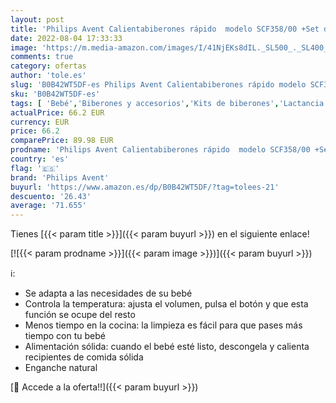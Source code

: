 ```yaml
---
layout: post
title: 'Philips Avent Calientabiberones rápido  modelo SCF358/00 +Set de inicio para recién nacidos modelo SCD301/02 '
date: 2022-08-04 17:33:33
image: 'https://m.media-amazon.com/images/I/41NjEKs8dIL._SL500_._SL400_.jpg'
comments: true
category: ofertas
author: 'tole.es'
slug: 'B0B42WT5DF-es Philips Avent Calientabiberones rápido modelo SCF358/00...'
sku: 'B0B42WT5DF-es'
tags: [ 'Bebé','Biberones y accesorios','Kits de biberones','Lactancia y alimentación','avent','nacido','philips avent','recién','🇪🇸', ]
actualPrice: 66.2 EUR
currency: EUR
price: 66.2
comparePrice: 89.98 EUR
prodname: 'Philips Avent Calientabiberones rápido  modelo SCF358/00 +Set de inicio para recién nacidos modelo SCD301/02 '
country: 'es'
flag: '🇪🇸'
brand: 'Philips Avent'
buyurl: 'https://www.amazon.es/dp/B0B42WT5DF/?tag=tolees-21'
descuento: '26.43'
average: '71.655'
---
```


Tienes [{{< param title >}}]({{< param buyurl >}}) en el siguiente enlace!

[![{{< param prodname >}}]({{< param image >}})]({{< param buyurl >}})

ℹ️:

- Se adapta a las necesidades de su bebé
- Controla la temperatura: ajusta el volumen, pulsa el botón y que esta función se ocupe del resto
- Menos tiempo en la cocina: la limpieza es fácil para que pases más tiempo con tu bebé
- Alimentación sólida: cuando el bebé esté listo, descongela y calienta recipientes de comida sólida
- Enganche natural

[🛒 Accede a la oferta!!]({{< param buyurl >}})
